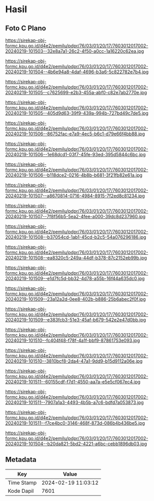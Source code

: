 # Hasil

## Foto C Plano

https://sirekap-obj-formc.kpu.go.id/d4e2/pemilu/pdpr/76/03/01/20/17/7603012017002-20240219-101503--32e8a7a1-26c2-4f50-a0cc-1a16220c62ea.jpg

https://sirekap-obj-formc.kpu.go.id/d4e2/pemilu/pdpr/76/03/01/20/17/7603012017002-20240219-101504--4b6e94a8-4daf-4696-b3a6-5c822782e7b4.jpg

https://sirekap-obj-formc.kpu.go.id/d4e2/pemilu/pdpr/76/03/01/20/17/7603012017002-20240219-101505--c7625699-e2b3-455a-abf0-c82e7ab2770e.jpg

https://sirekap-obj-formc.kpu.go.id/d4e2/pemilu/pdpr/76/03/01/20/17/7603012017002-20240219-101505--405d9d63-39f9-439a-994b-727bd49c7de5.jpg

https://sirekap-obj-formc.kpu.go.id/d4e2/pemilu/pdpr/76/03/01/20/17/7603012017002-20240219-101506--86752fac-e7a9-4ec5-b6c1-d79e66f4bb88.jpg

https://sirekap-obj-formc.kpu.go.id/d4e2/pemilu/pdpr/76/03/01/20/17/7603012017002-20240219-101506--1e68dcd1-03f7-45fe-93ed-395d5844c6bc.jpg

https://sirekap-obj-formc.kpu.go.id/d4e2/pemilu/pdpr/76/03/01/20/17/7603012017002-20240219-101506--b118dce2-0216-4b8b-b681-3f21fb82e61a.jpg

https://sirekap-obj-formc.kpu.go.id/d4e2/pemilu/pdpr/76/03/01/20/17/7603012017002-20240219-101507--a8670814-0716-4984-8915-7f2ed8c81234.jpg

https://sirekap-obj-formc.kpu.go.id/d4e2/pemilu/pdpr/76/03/01/20/17/7603012017002-20240219-101507--7f8f56b5-5ea2-4fee-a000-39dc8d237960.jpg

https://sirekap-obj-formc.kpu.go.id/d4e2/pemilu/pdpr/76/03/01/20/17/7603012017002-20240219-101508--b37054cd-1ab1-45cd-b2c5-54a076296186.jpg

https://sirekap-obj-formc.kpu.go.id/d4e2/pemilu/pdpr/76/03/01/20/17/7603012017002-20240219-101508--ea8320c5-249a-44df-b378-87c2152eb99b.jpg

https://sirekap-obj-formc.kpu.go.id/d4e2/pemilu/pdpr/76/03/01/20/17/7603012017002-20240219-101509--e1d7fc5d-bb32-4d78-a55b-16f44a635dc0.jpg

https://sirekap-obj-formc.kpu.go.id/d4e2/pemilu/pdpr/76/03/01/20/17/7603012017002-20240219-101509--23a12a2d-0ee8-402b-b886-25b6abec2f0f.jpg

https://sirekap-obj-formc.kpu.go.id/d4e2/pemilu/pdpr/76/03/01/20/17/7603012017002-20240219-101509--e383fcb3-51e3-45af-b679-542e2e47d0bb.jpg

https://sirekap-obj-formc.kpu.go.id/d4e2/pemilu/pdpr/76/03/01/20/17/7603012017002-20240219-101510--fc404f48-f78f-4a1f-bbf9-87861753e093.jpg

https://sirekap-obj-formc.kpu.go.id/d4e2/pemilu/pdpr/76/03/01/20/17/7603012017002-20240219-101510--3810bcf8-2da4-47a1-9dd9-b15d9112a06e.jpg

https://sirekap-obj-formc.kpu.go.id/d4e2/pemilu/pdpr/76/03/01/20/17/7603012017002-20240219-101511--60155cdf-f7d1-4550-aa7a-e5e5cf067ec4.jpg

https://sirekap-obj-formc.kpu.go.id/d4e2/pemilu/pdpr/76/03/01/20/17/7603012017002-20240219-101511--7907a1a3-4493-4b5b-a7c6-bdfd7a053873.jpg

https://sirekap-obj-formc.kpu.go.id/d4e2/pemilu/pdpr/76/03/01/20/17/7603012017002-20240219-101511--f7ce4bc0-3146-468f-873d-086b4b436be5.jpg

https://sirekap-obj-formc.kpu.go.id/d4e2/pemilu/pdpr/76/03/01/20/17/7603012017002-20240219-101504--b20da821-5bd2-4221-a6bc-cebb1896db03.jpg


## Metadata

| Key        | Value               |
| ---------- | ------------------- |
| Time Stamp | 2024-02-19 11:03:12 |
| Kode Dapil | 7601                |



